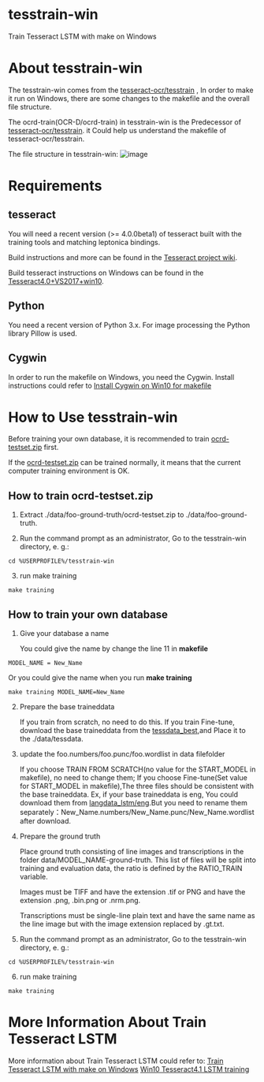 # tesstrain-win
Train Tesseract LSTM with make on Windows
# About tesstrain-win
The tesstrain-win comes from the  [tesseract-ocr/tesstrain](https://github.com/tesseract-ocr/tesstrain) , In order to make it run on Windows, there are some changes to the makefile and the overall file structure.

The ocrd-train(OCR-D/ocrd-train) in tesstrain-win is the Predecessor of [tesseract-ocr/tesstrain](https://github.com/tesseract-ocr/tesstrain). it Could help us understand the makefile of tesseract-ocr/tesstrain.

The file structure in tesstrain-win:
![image](https://livezingy.com/uploads/2020/04/TesstrainWinStructure.png)
# Requirements
## tesseract
You will need a recent version (>= 4.0.0beta1) of tesseract built with the training tools and matching leptonica bindings. 

Build instructions and more can be found in the [Tesseract project wiki](https://github.com/tesseract-ocr/tesseract/wiki).

Build tesseract instructions on Windows can be found in the [Tesseract4.0+VS2017+win10](https://livezingy.com/compilation-tesseract4-in-vs2017-win10/).
## Python
You need a recent version of Python 3.x. For image processing the Python library Pillow is used.
## Cygwin
In order to run the makefile on Windows, you need the Cygwin. Install instructions could refer to [Install Cygwin on Win10 for makefile](https://livezingy.com/install-cygwin-on-win10-for-makefile/)
# How to Use tesstrain-win
Before training your own database, it is recommended to train [ocrd-testset.zip](https://github.com/livezingy/tesstrain-win/tree/master/data/foo-ground-truth) first.

If the [ocrd-testset.zip](https://github.com/livezingy/tesstrain-win/tree/master/data/foo-ground-truth) can be trained normally, it means that the current computer training environment is OK.
## How to train ocrd-testset.zip
1. Extract ./data/foo-ground-truth/ocrd-testset.zip to ./data/foo-ground-truth.

2. Run the command prompt as an administrator, Go to the tesstrain-win directory, e. g.:

```
cd %USERPROFILE%/tesstrain-win
```

3. run make training
```
make training
```

## How to train your own database
1. Give your database a name

   You could give the name by change the line 11 in **makefile**
```
MODEL_NAME = New_Name
```
   Or you could give the name when you run **make training**
```
make training MODEL_NAME=New_Name
```
2. Prepare the base traineddata

   If you train from scratch, no need to do this. If you train Fine-tune, download the base traineddata from the [tessdata_best](https://github.com/tesseract-ocr/tessdata_best),and Place it to the ./data/tessdata.

3. update the foo.numbers/foo.punc/foo.wordlist in data filefolder

   If you choose TRAIN FROM SCRATCH(no value for the START_MODEL in makefile), no need to change them; If you choose Fine-tune(Set value for START_MODEL in makefile),The three files should be consistent with the base traineddata. Ex, if your base traineddata is eng, You could download them from [langdata_lstm/eng](https://github.com/tesseract-ocr/langdata_lstm/tree/master/eng).But you need to rename them separately：New_Name.numbers/New_Name.punc/New_Name.wordlist after download.

4. Prepare the ground truth

   Place ground truth consisting of line images and transcriptions in the folder data/MODEL_NAME-ground-truth. This list of files will be split into training and evaluation data, the ratio is defined by the RATIO_TRAIN variable.

   Images must be TIFF and have the extension .tif or PNG and have the extension .png, .bin.png or .nrm.png.

   Transcriptions must be single-line plain text and have the same name as the line image but with the image extension replaced by .gt.txt.

5. Run the command prompt as an administrator, Go to the tesstrain-win directory, e. g.:
```
cd %USERPROFILE%/tesstrain-win
```

6. run make training
```
make training
```

# More Information About Train Tesseract LSTM
More information about Train Tesseract LSTM could refer to:
[Train Tesseract LSTM with make on Windows](https://livezingy.com/train-tesseract-lstm-with-make-on-windows/)
[Win10 Tesseract4.1 LSTM training](https://livezingy.com/win10-tesseract4-1-lstm-training/)
